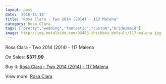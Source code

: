 ```yaml
---
layout: post
date: '2016-11-10'
title: "Rosa Clara - Two 2014 (2014) - 117 Malena"
category: Rosa Clara
tags: ["pretty","wedding","fantastic","custom","bridesmaid"]
image: http://img.metalkind.com/93483-thickbox_default/117-malena.jpg
---
```

Rosa Clara - Two 2014 (2014) - 117 Malena

On Sales: **$371.99**
<a href="https://www.metalkind.com/en/rosa-clara/3827-117-malena.html"><amp-img layout="responsive" width="600" height="600" src="//img.metalkind.com/93483-thickbox_default/117-malena.jpg" alt="Rosa Clara - Two 2014 (2014) - 117 Malena 0" /></a>
<a href="https://www.metalkind.com/en/rosa-clara/3827-117-malena.html"><amp-img layout="responsive" width="600" height="600" src="//img.metalkind.com/93484-thickbox_default/117-malena.jpg" alt="Rosa Clara - Two 2014 (2014) - 117 Malena 1" /></a>
<a href="https://www.metalkind.com/en/rosa-clara/3827-117-malena.html"><amp-img layout="responsive" width="600" height="600" src="//img.metalkind.com/93485-thickbox_default/117-malena.jpg" alt="Rosa Clara - Two 2014 (2014) - 117 Malena 2" /></a>
<a href="https://www.metalkind.com/en/rosa-clara/3827-117-malena.html"><amp-img layout="responsive" width="600" height="600" src="//img.metalkind.com/93486-thickbox_default/117-malena.jpg" alt="Rosa Clara - Two 2014 (2014) - 117 Malena 3" /></a>
<a href="https://www.metalkind.com/en/rosa-clara/3827-117-malena.html"><amp-img layout="responsive" width="600" height="600" src="//img.metalkind.com/93487-thickbox_default/117-malena.jpg" alt="Rosa Clara - Two 2014 (2014) - 117 Malena 4" /></a>

Buy it: [Rosa Clara - Two 2014 (2014) - 117 Malena](https://www.metalkind.com/en/rosa-clara/3827-117-malena.html "Rosa Clara - Two 2014 (2014) - 117 Malena")

View more: [Rosa Clara](https://www.metalkind.com/en/173-rosa-clara "Rosa Clara")